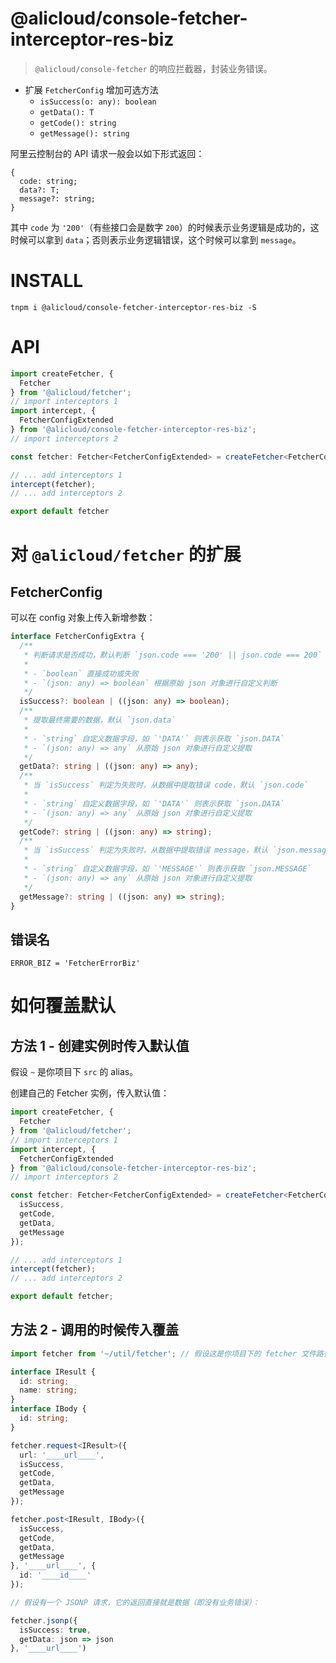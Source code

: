 @alicloud/console-fetcher-interceptor-res-biz
===

> `@alicloud/console-fetcher` 的响应拦截器，封装业务错误。

* 扩展 `FetcherConfig` 增加可选方法
    - `isSuccess(o: any): boolean`
    - `getData(): T`
    - `getCode(): string`
    - `getMessage(): string`

阿里云控制台的 API 请求一般会以如下形式返回：

```
{
  code: string;
  data?: T;
  message?: string;
}
```

其中 `code` 为 `'200'`（有些接口会是数字 `200`）的时候表示业务逻辑是成功的，这时候可以拿到 `data`；否则表示业务逻辑错误，这个时候可以拿到 `message`。

# INSTALL

```
tnpm i @alicloud/console-fetcher-interceptor-res-biz -S
```

# API

```typescript
import createFetcher, {
  Fetcher
} from '@alicloud/fetcher';
// import interceptors 1
import intercept, {
  FetcherConfigExtended
} from '@alicloud/console-fetcher-interceptor-res-biz';
// import interceptors 2

const fetcher: Fetcher<FetcherConfigExtended> = createFetcher<FetcherConfigExtended>();

// ... add interceptors 1  
intercept(fetcher);
// ... add interceptors 2

export default fetcher
```

# 对 `@alicloud/fetcher` 的扩展

## FetcherConfig

可以在 config 对象上传入新增参数：

```typescript
interface FetcherConfigExtra {
  /**
   * 判断请求是否成功，默认判断 `json.code === '200' || json.code === 200`
   * 
   * - `boolean` 直接成功或失败
   * - `(json: any) => boolean` 根据原始 json 对象进行自定义判断
   */
  isSuccess?: boolean | ((json: any) => boolean);
  /**
   * 提取最终需要的数据，默认 `json.data`
   * 
   * - `string` 自定义数据字段，如 `'DATA'` 则表示获取 `json.DATA`
   * - `(json: any) => any` 从原始 json 对象进行自定义提取
   */
  getData?: string | ((json: any) => any);
  /**
   * 当 `isSuccess` 判定为失败时，从数据中提取错误 code，默认 `json.code`
   * 
   * - `string` 自定义数据字段，如 `'DATA'` 则表示获取 `json.DATA`
   * - `(json: any) => any` 从原始 json 对象进行自定义提取
   */
  getCode?: string | ((json: any) => string);
  /**
   * 当 `isSuccess` 判定为失败时，从数据中提取错误 message，默认 `json.message`
   * 
   * - `string` 自定义数据字段，如 `'MESSAGE'` 则表示获取 `json.MESSAGE`
   * - `(json: any) => any` 从原始 json 对象进行自定义提取
   */
  getMessage?: string | ((json: any) => string);
}
```

## 错误名

`ERROR_BIZ = 'FetcherErrorBiz'`

# 如何覆盖默认

## 方法 1 - 创建实例时传入默认值

假设 `~` 是你项目下 `src` 的 alias。

创建自己的 Fetcher 实例，传入默认值：

```typescript
import createFetcher, {
  Fetcher
} from '@alicloud/fetcher';
// import interceptors 1
import intercept, {
  FetcherConfigExtended
} from '@alicloud/console-fetcher-interceptor-res-biz';
// import interceptors 2

const fetcher: Fetcher<FetcherConfigExtended> = createFetcher<FetcherConfigExtended>({
  isSuccess,
  getCode,
  getData,
  getMessage
});

// ... add interceptors 1  
intercept(fetcher);
// ... add interceptors 2

export default fetcher;
```

## 方法 2 - 调用的时候传入覆盖

```typescript
import fetcher from '~/util/fetcher'; // 假设这是你项目下的 fetcher 文件路径

interface IResult {
  id: string;
  name: string;
}
interface IBody {
  id: string;
}

fetcher.request<IResult>({
  url: '____url____',
  isSuccess,
  getCode,
  getData,
  getMessage
});

fetcher.post<IResult, IBody>({
  isSuccess,
  getCode,
  getData,
  getMessage
}, '____url____', {
  id: '____id____'
});

// 假设有一个 JSONP 请求，它的返回直接就是数据（即没有业务错误）：

fetcher.jsonp({
  isSuccess: true,
  getData: json => json
}, '____url____')
```
